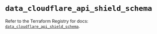 # `data_cloudflare_api_shield_schema`

Refer to the Terraform Registry for docs: [`data_cloudflare_api_shield_schema`](https://registry.terraform.io/providers/cloudflare/cloudflare/5.4.0/docs/data-sources/api_shield_schema).
